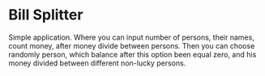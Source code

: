 # Bill Splitter
Simple application. Where you can input number of persons, their names, count money, after money divide between persons. Then you can choose randomly person, which balance after this option been equal zero, and his money divided between different non-lucky persons.
